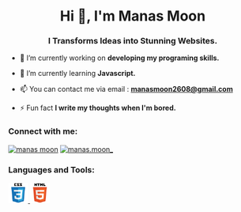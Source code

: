 <h1 align="center">Hi 👋, I'm Manas Moon</h1>
<h3 align="center">I Transforms Ideas into Stunning Websites.</h3>

- 🔭 I’m currently working on **developing my programing skills.**

- 🌱 I’m currently learning **Javascript.**

- 📫 You can contact me via email : **manasmoon2608@gmail.com**

- ⚡ Fun fact **I write my thoughts when I'm bored.**

<h3 align="left">Connect with me:</h3>
<p align="left">
<a href="https://linkedin.com/in/manas moon" target="blank"><img align="center" src="https://raw.githubusercontent.com/rahuldkjain/github-profile-readme-generator/master/src/images/icons/Social/linked-in-alt.svg" alt="manas moon" height="30" width="40" /></a>
<a href="https://instagram.com/manas.moon_" target="blank"><img align="center" src="https://raw.githubusercontent.com/rahuldkjain/github-profile-readme-generator/master/src/images/icons/Social/instagram.svg" alt="manas.moon_" height="30" width="40" /></a>
</p>

<h3 align="left">Languages and Tools:</h3>
<p align="left"> <a href="https://www.w3schools.com/css/" target="_blank" rel="noreferrer"> <img src="https://raw.githubusercontent.com/devicons/devicon/master/icons/css3/css3-original-wordmark.svg" alt="css3" width="40" height="40"/> </a> <a href="https://www.w3.org/html/" target="_blank" rel="noreferrer"> <img src="https://raw.githubusercontent.com/devicons/devicon/master/icons/html5/html5-original-wordmark.svg" alt="html5" width="40" height="40"/> </a> </p>
